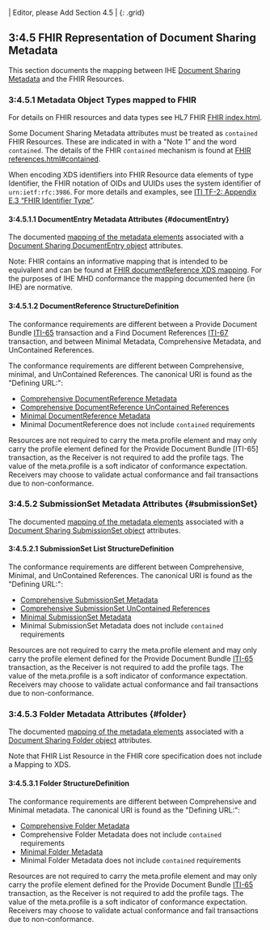 
| Editor, please Add Section 4.5 |
{: .grid}

## 3:4.5 FHIR Representation of Document Sharing Metadata

This section documents the mapping between IHE [Document Sharing Metadata](https://profiles.ihe.net/ITI/TF/Volume3/ch-4.1.html#4.1) and the FHIR Resources.

### 3:4.5.1 Metadata Object Types mapped to FHIR

For details on FHIR resources and data types see HL7 FHIR [FHIR index.html]({{site.data.fhir.path}}index.html).

Some Document Sharing Metadata attributes must be treated as `contained` FHIR Resources. These are indicated in with a "Note 1” and the word `contained`. The details of the FHIR `contained` mechanism is found at [FHIR references.html#contained]({{site.data.fhir.path}}references.html#contained).

When encoding XDS identifiers into FHIR Resource data elements of type Identifier, the FHIR notation of OIDs and UUIDs uses the system identifier of `urn:ietf:rfc:3986`. For more details and examples, see [ITI TF-2: Appendix E.3 “FHIR Identifier Type”](https://profiles.ihe.net/ITI/TF/Volume2/ch-E.html#E.3).

#### 3:4.5.1.1 DocumentEntry Metadata Attributes {#documentEntry}

The documented [mapping of the metadata elements](StructureDefinition-IHE.MHD.Minimal.DocumentReference-mappings.html#mappings-for-xds-and-mhd-mapping-urn-ihe-iti-xds-documententry) associated with a [Document Sharing DocumentEntry object](https://profiles.ihe.net/ITI/TF/Volume3/ch-4.2.html#4.2.3.2) attributes.

Note: FHIR contains an informative mapping that is intended to be equivalent and can be found at [FHIR documentReference XDS mapping]({{site.data.fhir.path}}documentreference-mappings.html#xds). For the purposes of IHE MHD conformance the mapping documented here (in IHE) are normative.

#### 3:4.5.1.2 DocumentReference StructureDefinition

The conformance requirements are different between a Provide Document Bundle [ITI-65](ITI-65.html) transaction and a Find Document References [ITI-67](ITI-67.html) transaction, and between Minimal Metadata, Comprehensive Metadata, and UnContained References.

The conformance requirements are different between Comprehensive, minimal, and UnContained References. The canonical URI is found as the "Defining URL:":

* [Comprehensive DocumentReference Metadata](StructureDefinition-IHE.MHD.Comprehensive.DocumentReference.html)
* [Comprehensive DocumentReference UnContained References](StructureDefinition-IHE.MHD.UnContained.Comprehensive.DocumentReference.html)
* [Minimal DocumentReference Metadata](StructureDefinition-IHE.MHD.Minimal.DocumentReference.html)
* Minimal DocumentReference does not include `contained` requirements

Resources are not required to carry the meta.profile element and may only carry the profile element defined for the Provide Document Bundle [ITI-65] transaction, as the Receiver is not required to add the profile tags. The value of the meta.profile is a soft indicator of conformance expectation. Receivers may choose to validate actual conformance and fail transactions due to non-conformance.

### 3:4.5.2 SubmissionSet Metadata Attributes {#submissionSet}

The documented [mapping of the metadata elements](StructureDefinition-IHE.MHD.Minimal.SubmissionSet-mappings.html#mappings-for-xds-and-mhd-mapping-urn-ihe-iti-xds-submissionset) associated with a [Document Sharing SubmissionSet object](https://profiles.ihe.net/ITI/TF/Volume3/ch-4.2.html#4.2.3.3) attributes.

#### 3:4.5.2.1 SubmissionSet List StructureDefinition

The conformance requirements are different between Comprehensive, Minimal, and UnContained References. The canonical URI is found as the "Defining URL:":

* [Comprehensive SubmissionSet Metadata](StructureDefinition-IHE.MHD.Comprehensive.SubmissionSet.html)
* [Comprehensive SubmissionSet UnContained References](StructureDefinition-IHE.MHD.UnContained.Comprehensive.SubmissionSet.html)
* [Minimal SubmissionSet Metadata](StructureDefinition-IHE.MHD.Minimal.SubmissionSet.html)
* Minimal SubmissionSet Metadata does not include `contained` requirements

Resources are not required to carry the meta.profile element and may only carry the profile element defined for the Provide Document Bundle [ITI-65](ITI-65.html) transaction, as the Receiver is not required to add the profile tags. The value of the meta.profile is a soft indicator of conformance expectation. Receivers may choose to validate actual conformance and fail transactions due to non-conformance.

### 3:4.5.3 Folder Metadata Attributes {#folder}

The documented [mapping of the metadata elements](StructureDefinition-IHE.MHD.Minimal.Folder-mappings.html#mappings-for-xds-and-mhd-mapping-urn-ihe-iti-xds-folder) associated with a [Document Sharing Folder object](https://profiles.ihe.net/ITI/TF/Volume3/ch-4.2.html#4.2.3.4) attributes.

Note that FHIR List Resource in the FHIR core specification does not include a Mapping to XDS.

#### 3:4.5.3.1 Folder StructureDefinition

The conformance requirements are different between Comprehensive and Minimal metadata. The canonical URI is found as the "Defining URL:":

* [Comprehensive Folder Metadata](StructureDefinition-IHE.MHD.Comprehensive.Folder.html)
* Comprehensive Folder Metadata does not include `contained` requirements
* [Minimal Folder Metadata](StructureDefinition-IHE.MHD.Minimal.Folder.html)
* Minimal Folder Metadata does not include `contained` requirements

Resources are not required to carry the meta.profile element and may only carry the profile element defined for the Provide Document Bundle [ITI-65](ITI-65.html) transaction, as the Receiver is not required to add the profile tags. The value of the meta.profile is a soft indicator of conformance expectation. Receivers may choose to validate actual conformance and fail transactions due to non-conformance.


